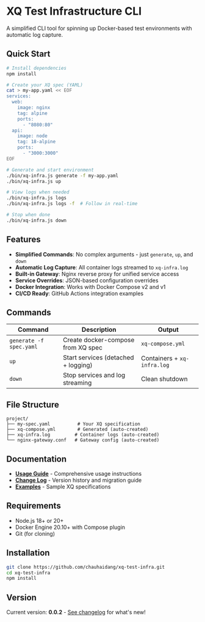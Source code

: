 # XQ Test Infrastructure CLI

A simplified CLI tool for spinning up Docker-based test environments with automatic log capture.

## Quick Start

```bash
# Install dependencies
npm install

# Create your XQ spec (YAML)
cat > my-app.yaml << EOF
services:
  web:
    image: nginx
    tag: alpine
    ports:
      - "8080:80"
  api:
    image: node
    tag: 18-alpine
    ports:
      - "3000:3000"
EOF

# Generate and start environment
./bin/xq-infra.js generate -f my-app.yaml
./bin/xq-infra.js up

# View logs when needed
./bin/xq-infra.js logs
./bin/xq-infra.js logs -f  # Follow in real-time

# Stop when done
./bin/xq-infra.js down
```

## Features

- **Simplified Commands**: No complex arguments - just `generate`, `up`, and `down`
- **Automatic Log Capture**: All container logs streamed to `xq-infra.log`
- **Built-in Gateway**: Nginx reverse proxy for unified service access
- **Service Overrides**: JSON-based configuration overrides
- **Docker Integration**: Works with Docker Compose v2 and v1
- **CI/CD Ready**: GitHub Actions integration examples

## Commands

| Command | Description | Output |
|---------|-------------|---------|
| `generate -f spec.yaml` | Create docker-compose from XQ spec | `xq-compose.yml` |
| `up` | Start services (detached + logging) | Containers + `xq-infra.log` |
| `down` | Stop services and log streaming | Clean shutdown |

## File Structure

```
project/
├── my-spec.yaml          # Your XQ specification
├── xq-compose.yml        # Generated (auto-created)
├── xq-infra.log         # Container logs (auto-created)
└── nginx-gateway.conf   # Gateway config (auto-created)
```

## Documentation

- **[Usage Guide](./USAGE.md)** - Comprehensive usage instructions
- **[Change Log](./CHANGE.md)** - Version history and migration guide
- **[Examples](./examples/)** - Sample XQ specifications

## Requirements

- Node.js 18+ or 20+
- Docker Engine 20.10+ with Compose plugin
- Git (for cloning)

## Installation

```bash
git clone https://github.com/chauhaidang/xq-test-infra.git
cd xq-test-infra
npm install
```

## Version

Current version: **0.0.2** - [See changelog](./CHANGE.md) for what's new!